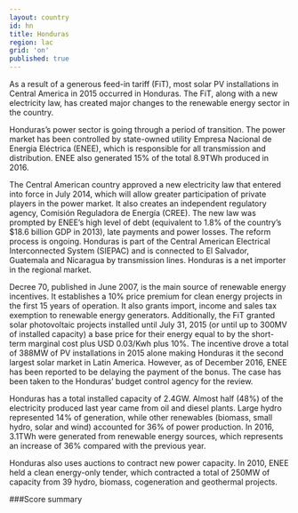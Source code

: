```yaml
---
layout: country
id: hn
title: Honduras
region: lac
grid: 'on'
published: true
---
```


As a result of a generous feed-in tariff (FiT), most solar PV installations in Central America in 2015 occurred in Honduras. The FiT, along with a new electricity law, has created major changes to the renewable energy sector in the country. 

Honduras’s power sector is going through a period of transition. The power market has been controlled by state-owned utility Empresa Nacional de Energia Eléctrica (ENEE), which is responsible for all transmission and distribution. ENEE also generated 15% of the total 8.9TWh produced in 2016.

The Central American country approved a new electricity law that entered into force in July 2014, which will allow greater participation of private players in the power market. It also creates an independent regulatory agency, Comisión Reguladora de Energía (CREE). The new law was prompted by ENEE’s high level of debt (equivalent to 1.8% of the country’s $18.6 billion GDP in 2013), late payments and power losses. The reform process is ongoing. Honduras is part of the Central American Electrical Interconnected System (SIEPAC) and is connected to El Salvador, Guatemala and Nicaragua by transmission lines. Honduras is a net importer in the regional market.

Decree 70, published in June 2007, is the main source of renewable energy incentives. It establishes a 10% price premium for clean energy projects in the first 15 years of operation. It also grants import, income and sales tax exemption to renewable energy generators. Additionally, the FiT granted solar photovoltaic projects installed until July 31, 2015 (or until up to 300MV of installed capacity) a base price for their energy equal to by the short-term marginal cost plus USD 0.03/Kwh plus 10%. The incentive drove a total of 388MW of PV installations in 2015 alone making Honduras it the second largest solar market in Latin America. However, as of December 2016, ENEE has been reported to be delaying the payment of the bonus. The case has been taken to the Honduras’ budget control agency for the review.

Honduras has a total installed capacity of 2.4GW. Almost half (48%) of the electricity produced last year came from oil and diesel plants. Large hydro represented 14% of generation, while other renewables (biomass, small hydro, solar and wind) accounted for 36% of power production. In 2016, 3.1TWh were generated from renewable energy sources, which represents an increase of 36% compared with the previous year. 

Honduras also uses auctions to contract new power capacity. In 2010, ENEE held a clean energy-only tender, which contracted a total of 250MW of capacity from 39 hydro, biomass, cogeneration and geothermal projects.

###Score summary



